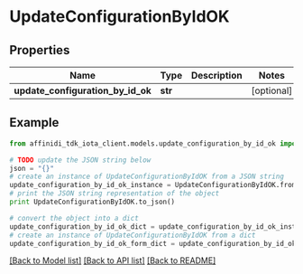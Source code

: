 # UpdateConfigurationByIdOK

## Properties

| Name                              | Type    | Description | Notes      |
| --------------------------------- | ------- | ----------- | ---------- |
| **update_configuration_by_id_ok** | **str** |             | [optional] |

## Example

```python
from affinidi_tdk_iota_client.models.update_configuration_by_id_ok import UpdateConfigurationByIdOK

# TODO update the JSON string below
json = "{}"
# create an instance of UpdateConfigurationByIdOK from a JSON string
update_configuration_by_id_ok_instance = UpdateConfigurationByIdOK.from_json(json)
# print the JSON string representation of the object
print UpdateConfigurationByIdOK.to_json()

# convert the object into a dict
update_configuration_by_id_ok_dict = update_configuration_by_id_ok_instance.to_dict()
# create an instance of UpdateConfigurationByIdOK from a dict
update_configuration_by_id_ok_form_dict = update_configuration_by_id_ok.from_dict(update_configuration_by_id_ok_dict)
```

[[Back to Model list]](../README.md#documentation-for-models) [[Back to API list]](../README.md#documentation-for-api-endpoints) [[Back to README]](../README.md)
